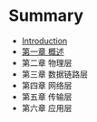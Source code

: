 # Summary

* [Introduction](README.md)
* [第一章 概述](chapter1.md)
* 第二章 物理层
* 第三章 数据链路层
* 第四章 网络层
* 第五章 传输层
* 第六章 应用层

